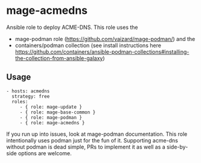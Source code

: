 # mage-acmedns
Ansible role to deploy ACME-DNS. This role uses the 

- mage-podman role (https://github.com/vaizard/mage-podman/) and the
- containers/podman collection (see install instructions here https://github.com/containers/ansible-podman-collections#installing-the-collection-from-ansible-galaxy)

## Usage

```
- hosts: acmedns
  strategy: free
  roles:
     - { role: mage-update }
     - { role: mage-base-common }
     - { role: mage-podman }
     - { role: mage-acmedns }
```

If you run up into issues, look at mage-podman documentation.
This role intentionally uses podman just for the fun of it. Supporting acme-dns without podman is dead simple, PRs to implement it as well as a side-by-side options are welcome.